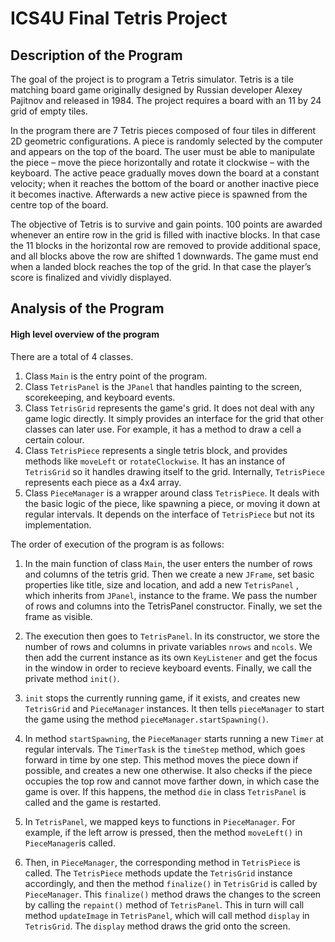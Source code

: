# ICS4U Final Tetris Project

## Description of the Program

The goal of the project is to program a Tetris simulator. Tetris is a tile matching board game originally designed by Russian developer Alexey Pajitnov and released in 1984. The project requires a board with an 11 by 24 grid of empty tiles.

In the program there are 7 Tetris pieces composed of four tiles in different 2D geometric configurations. A piece is randomly selected by the computer and appears on the top of the board. The user must be able to manipulate the piece – move the piece horizontally and rotate it clockwise – with the keyboard. The active peace gradually moves down the board at a constant velocity; when it reaches the bottom of the board or another inactive piece it becomes inactive. Afterwards a new active piece is spawned from the centre top of the board.

The objective of Tetris is to survive and gain points. 100 points are awarded whenever an entire row in the grid is filled with inactive blocks. In that case the 11 blocks in the horizontal row are removed to provide additional space, and all blocks above the row are shifted 1 downwards. The game must end when a landed block reaches the top of the grid. In that case the player’s score is finalized and vividly displayed.

## Analysis of the Program

#### High level overview of the program
There are a total of 4 classes.

 1. Class `Main` is the entry point of the program.
 2. Class `TetrisPanel` is the `JPanel` that handles painting to the screen, scorekeeping, and keyboard events.
 3. Class `TetrisGrid` represents the game's grid. It does not deal with any game logic directly. It simply provides  an interface for the grid that other classes can later use. For example, it has a method to draw a cell a certain colour.
 4. Class `TetrisPiece` represents a single tetris block, and provides methods like `moveLeft` or `rotateClockwise`. It has an instance of `TetrisGrid` so it handles drawing itself to the grid. Internally, `TetrisPiece` represents each piece as a 4x4 array.
 5. Class `PieceManager` is a wrapper around class `TetrisPiece`. It deals with the basic logic of the piece, like spawning a piece, or moving it down at regular intervals. It depends on the interface of `TetrisPiece` but not its implementation.

The order of execution of the program is as follows:

1.	In the main function of class `Main`, the user enters the number of rows and columns of the tetris grid. Then we create a new `JFrame`, set basic properties like title, size and location, and add a new `TetrisPanel` , which inherits from `JPanel`, instance to the frame. We pass the number of rows and columns into the TetrisPanel constructor. Finally, we set the frame as visible.
    
2.  The execution then goes to `TetrisPanel`. In its constructor, we store the number of rows and columns in private variables `nrows` and `ncols`. We then add the current instance as its own `KeyListener` and get the focus in the window in order to recieve keyboard events. Finally, we call the private method `init()`.
3. `init` stops the currently running game, if it exists, and creates new `TetrisGrid` and `PieceManager` instances. It then tells `pieceManager` to start the game using the method `pieceManager.startSpawning()`.
4. In method `startSpawning`, the `PieceManager` starts running a new `Timer` at regular intervals. The `TimerTask` is the `timeStep` method, which goes forward in time by one step. This method moves the piece down if possible, and creates a new one otherwise. It also checks if the piece occupies the top row and cannot move farther down, in which case the game is over. If this happens, the method `die` in class `TetrisPanel` is called and the game is restarted.
5. In `TetrisPanel`, we mapped keys to functions in `PieceManager`. For example, if the left arrow is pressed, then the method `moveLeft()` in `PieceManager`is called. 
6. Then, in `PieceManager`, the corresponding method in `TetrisPiece` is called.  The `TetrisPiece` methods update the `TetrisGrid` instance accordingly, and then the method `finalize()` in `TetrisGrid` is called by `PieceManager`. This `finalize()` method draws the changes to the screen by calling the `repaint()` method of `TetrisPanel`. This in turn will call method `updateImage` in `TetrisPanel`, which will call method `display` in `TetrisGrid`. The `display` method draws the grid onto the screen.
